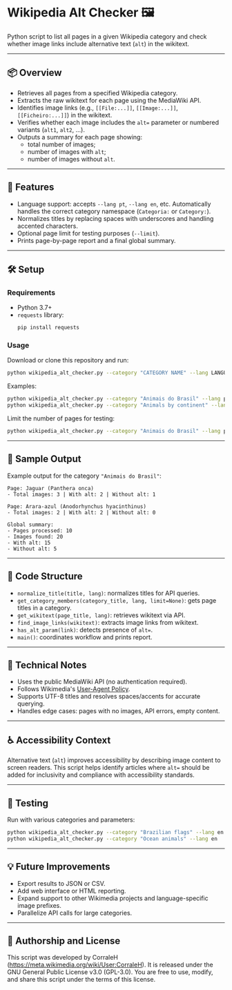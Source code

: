 # Wikipedia Alt Checker 🖼️

Python script to list all pages in a given Wikipedia category and check whether image links include alternative text (`alt`) in the wikitext.

---

## 📦 Overview

- Retrieves all pages from a specified Wikipedia category.  
- Extracts the raw wikitext for each page using the MediaWiki API.  
- Identifies image links (e.g., `[[File:...]]`, `[[Image:...]]`, `[[Ficheiro:...]]`) in the wikitext.  
- Verifies whether each image includes the `alt=` parameter or numbered variants (`alt1`, `alt2`, ...).  
- Outputs a summary for each page showing:
  - total number of images;
  - number of images with `alt`;
  - number of images without `alt`.

---

## 🚀 Features

- Language support: accepts `--lang pt`, `--lang en`, etc. Automatically handles the correct category namespace (`Categoria:` or `Category:`).
- Normalizes titles by replacing spaces with underscores and handling accented characters.
- Optional page limit for testing purposes (`--limit`).
- Prints page-by-page report and a final global summary.

---

## 🛠️ Setup

### Requirements

- Python 3.7+
- `requests` library:
  ```bash
  pip install requests
  ```

### Usage

Download or clone this repository and run:
```bash
python wikipedia_alt_checker.py --category "CATEGORY NAME" --lang LANGUAGE
```

Examples:
```bash
python wikipedia_alt_checker.py --category "Animais do Brasil" --lang pt
python wikipedia_alt_checker.py --category "Animals by continent" --lang en
```

Limit the number of pages for testing:
```bash
python wikipedia_alt_checker.py --category "Animais do Brasil" --lang pt --limit 5
```

---

## 📄 Sample Output

Example output for the category `"Animais do Brasil"`:

```
Page: Jaguar (Panthera onca)
‑ Total images: 3 | With alt: 2 | Without alt: 1

Page: Arara‑azul (Anodorhynchus hyacinthinus)
‑ Total images: 2 | With alt: 2 | Without alt: 0

Global summary:
‑ Pages processed: 10
‑ Images found: 20
‑ With alt: 15
‑ Without alt: 5
```

---

## 🧠 Code Structure

- `normalize_title(title, lang)`: normalizes titles for API queries.
- `get_category_members(category_title, lang, limit=None)`: gets page titles in a category.
- `get_wikitext(page_title, lang)`: retrieves wikitext via API.
- `find_image_links(wikitext)`: extracts image links from wikitext.
- `has_alt_param(link)`: detects presence of `alt=`.
- `main()`: coordinates workflow and prints report.

---

## 📝 Technical Notes

- Uses the public MediaWiki API (no authentication required).
- Follows Wikimedia's [User-Agent Policy](https://meta.wikimedia.org/wiki/User-Agent_policy).
- Supports UTF-8 titles and resolves spaces/accents for accurate querying.
- Handles edge cases: pages with no images, API errors, empty content.

---

## ♿ Accessibility Context

Alternative text (`alt`) improves accessibility by describing image content to screen readers. This script helps identify articles where `alt=` should be added for inclusivity and compliance with accessibility standards.

---

## 🧪 Testing

Run with various categories and parameters:
```bash
python wikipedia_alt_checker.py --category "Brazilian flags" --lang en --limit 3
python wikipedia_alt_checker.py --category "Ocean animals" --lang en
```

---

## 💡 Future Improvements

- Export results to JSON or CSV.
- Add web interface or HTML reporting.
- Expand support to other Wikimedia projects and language-specific image prefixes.
- Parallelize API calls for large categories.

---

## 👤 Authorship and License

This script was developed by CorraleH (https://meta.wikimedia.org/wiki/User:CorraleH).
It is released under the GNU General Public License v3.0 (GPL-3.0).
You are free to use, modify, and share this script under the terms of this license.
